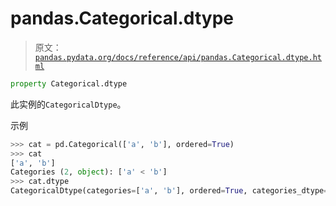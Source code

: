 # pandas.Categorical.dtype

> 原文：[`pandas.pydata.org/docs/reference/api/pandas.Categorical.dtype.html`](https://pandas.pydata.org/docs/reference/api/pandas.Categorical.dtype.html)

```py
property Categorical.dtype
```

此实例的`CategoricalDtype`。

示例

```py
>>> cat = pd.Categorical(['a', 'b'], ordered=True)
>>> cat
['a', 'b']
Categories (2, object): ['a' < 'b']
>>> cat.dtype
CategoricalDtype(categories=['a', 'b'], ordered=True, categories_dtype=object) 
```

